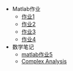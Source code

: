 * Matlab作业
  * [作业1](md草稿/王家乐作业1)
  * [作业2](md草稿/王家乐作业2)
  * [作业3](md草稿/王家乐作业3)
  * [作业4](md草稿/王家乐作业4)
* 数学笔记
  * [matlab作业5](Algebra.md)
  * [Complex Analysis](Complex%20Analysis.md)
